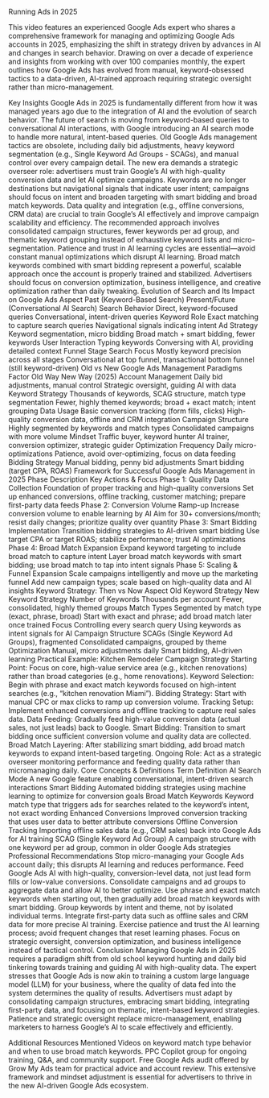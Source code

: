 Running Ads in 2025

This video features an experienced Google Ads expert who shares a comprehensive framework for managing and optimizing Google Ads accounts in 2025, emphasizing the shift in strategy driven by advances in AI and changes in search behavior. Drawing on over a decade of experience and insights from working with over 100 companies monthly, the expert outlines how Google Ads has evolved from manual, keyword-obsessed tactics to a data-driven, AI-trained approach requiring strategic oversight rather than micro-management.

Key Insights
Google Ads in 2025 is fundamentally different from how it was managed years ago due to the integration of AI and the evolution of search behavior.
The future of search is moving from keyword-based queries to conversational AI interactions, with Google introducing an AI search mode to handle more natural, intent-based queries.
Old Google Ads management tactics are obsolete, including daily bid adjustments, heavy keyword segmentation (e.g., Single Keyword Ad Groups - SCAGs), and manual control over every campaign detail.
The new era demands a strategic overseer role: advertisers must train Google’s AI with high-quality conversion data and let AI optimize campaigns.
Keywords are no longer destinations but navigational signals that indicate user intent; campaigns should focus on intent and broaden targeting with smart bidding and broad match keywords.
Data quality and integration (e.g., offline conversions, CRM data) are crucial to train Google’s AI effectively and improve campaign scalability and efficiency.
The recommended approach involves consolidated campaign structures, fewer keywords per ad group, and thematic keyword grouping instead of exhaustive keyword lists and micro-segmentation.
Patience and trust in AI learning cycles are essential—avoid constant manual optimizations which disrupt AI learning.
Broad match keywords combined with smart bidding represent a powerful, scalable approach once the account is properly trained and stabilized.
Advertisers should focus on conversion optimization, business intelligence, and creative optimization rather than daily tweaking.
Evolution of Search and Its Impact on Google Ads
Aspect	Past (Keyword-Based Search)	Present/Future (Conversational AI Search)
Search Behavior	Direct, keyword-focused queries	Conversational, intent-driven queries
Keyword Role	Exact matching to capture search queries	Navigational signals indicating intent
Ad Strategy	Keyword segmentation, micro bidding	Broad match + smart bidding, fewer keywords
User Interaction	Typing keywords	Conversing with AI, providing detailed context
Funnel Stage Search Focus	Mostly keyword precision across all stages	Conversational at top funnel, transactional bottom funnel (still keyword-driven)
Old vs New Google Ads Management Paradigms
Factor	Old Way	New Way (2025)
Account Management	Daily bid adjustments, manual control	Strategic oversight, guiding AI with data
Keyword Strategy	Thousands of keywords, SCAG structure, match type segmentation	Fewer, highly themed keywords; broad + exact match; intent grouping
Data Usage	Basic conversion tracking (form fills, clicks)	High-quality conversion data, offline and CRM integration
Campaign Structure	Highly segmented by keywords and match types	Consolidated campaigns with more volume
Mindset	Traffic buyer, keyword hunter	AI trainer, conversion optimizer, strategic guider
Optimization Frequency	Daily micro-optimizations	Patience, avoid over-optimizing, focus on data feeding
Bidding Strategy	Manual bidding, penny bid adjustments	Smart bidding (target CPA, ROAS)
Framework for Successful Google Ads Management in 2025
Phase	Description	Key Actions & Focus
Phase 1: Quality Data Collection	Foundation of proper tracking and high-quality conversions	Set up enhanced conversions, offline tracking, customer matching; prepare first-party data feeds
Phase 2: Conversion Volume Ramp-up	Increase conversion volume to enable learning by AI	Aim for 30+ conversions/month; resist daily changes; prioritize quality over quantity
Phase 3: Smart Bidding Implementation	Transition bidding strategies to AI-driven smart bidding	Use target CPA or target ROAS; stabilize performance; trust AI optimizations
Phase 4: Broad Match Expansion	Expand keyword targeting to include broad match to capture intent	Layer broad match keywords with smart bidding; use broad match to tap into intent signals
Phase 5: Scaling & Funnel Expansion	Scale campaigns intelligently and move up the marketing funnel	Add new campaign types; scale based on high-quality data and AI insights
Keyword Strategy: Then vs Now
Aspect	Old Keyword Strategy	New Keyword Strategy
Number of Keywords	Thousands per account	Fewer, consolidated, highly themed groups
Match Types	Segmented by match type (exact, phrase, broad)	Start with exact and phrase; add broad match later once trained
Focus	Controlling every search query	Using keywords as intent signals for AI
Campaign Structure	SCAGs (Single Keyword Ad Groups), fragmented	Consolidated campaigns, grouped by theme
Optimization	Manual, micro adjustments daily	Smart bidding, AI-driven learning
Practical Example: Kitchen Remodeler Campaign Strategy
Starting Point: Focus on core, high-value service area (e.g., kitchen renovations) rather than broad categories (e.g., home renovations).
Keyword Selection: Begin with phrase and exact match keywords focused on high-intent searches (e.g., “kitchen renovation Miami”).
Bidding Strategy: Start with manual CPC or max clicks to ramp up conversion volume.
Tracking Setup: Implement enhanced conversions and offline tracking to capture real sales data.
Data Feeding: Gradually feed high-value conversion data (actual sales, not just leads) back to Google.
Smart Bidding: Transition to smart bidding once sufficient conversion volume and quality data are collected.
Broad Match Layering: After stabilizing smart bidding, add broad match keywords to expand intent-based targeting.
Ongoing Role: Act as a strategic overseer monitoring performance and feeding quality data rather than micromanaging daily.
Core Concepts & Definitions
Term	Definition
AI Search Mode	A new Google feature enabling conversational, intent-driven search interactions
Smart Bidding	Automated bidding strategies using machine learning to optimize for conversion goals
Broad Match Keywords	Keyword match type that triggers ads for searches related to the keyword’s intent, not exact wording
Enhanced Conversions	Improved conversion tracking that uses user data to better attribute conversions
Offline Conversion Tracking	Importing offline sales data (e.g., CRM sales) back into Google Ads for AI training
SCAG (Single Keyword Ad Group)	A campaign structure with one keyword per ad group, common in older Google Ads strategies
Professional Recommendations
Stop micro-managing your Google Ads account daily; this disrupts AI learning and reduces performance.
Feed Google Ads AI with high-quality, conversion-level data, not just lead form fills or low-value conversions.
Consolidate campaigns and ad groups to aggregate data and allow AI to better optimize.
Use phrase and exact match keywords when starting out, then gradually add broad match keywords with smart bidding.
Group keywords by intent and theme, not by isolated individual terms.
Integrate first-party data such as offline sales and CRM data for more precise AI training.
Exercise patience and trust the AI learning process; avoid frequent changes that reset learning phases.
Focus on strategic oversight, conversion optimization, and business intelligence instead of tactical control.
Conclusion
Managing Google Ads in 2025 requires a paradigm shift from old school keyword hunting and daily bid tinkering towards training and guiding AI with high-quality data. The expert stresses that Google Ads is now akin to training a custom large language model (LLM) for your business, where the quality of data fed into the system determines the quality of results. Advertisers must adapt by consolidating campaign structures, embracing smart bidding, integrating first-party data, and focusing on thematic, intent-based keyword strategies. Patience and strategic oversight replace micro-management, enabling marketers to harness Google’s AI to scale effectively and efficiently.

Additional Resources Mentioned
Videos on keyword match type behavior and when to use broad match keywords.
PPC Copilot group for ongoing training, Q&A, and community support.
Free Google Ads audit offered by Grow My Ads team for practical advice and account review.
This extensive framework and mindset adjustment is essential for advertisers to thrive in the new AI-driven Google Ads ecosystem.